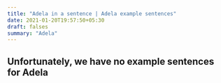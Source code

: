 ```yaml
---
title: "Adela in a sentence | Adela example sentences"
date: 2021-01-20T19:57:50+05:30
draft: falses
summary: "Adela"
---
```

## Unfortunately, we have no example sentences for Adela                 
